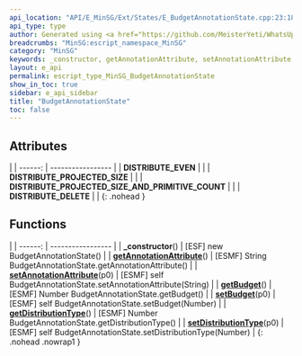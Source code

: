 ```yaml
---
api_location: "API/E_MinSG/Ext/States/E_BudgetAnnotationState.cpp:23:18"
api_type: type
author: Generated using <a href="https://github.com/MeisterYeti/WhatsUpDoc">WhatsUpDoc</a>
breadcrumbs: "MinSG:escript_namespace_MinSG"
category: "MinSG"
keywords: _constructor, getAnnotationAttribute, setAnnotationAttribute, getBudget, setBudget, getDistributionType, setDistributionType, DISTRIBUTE_EVEN, DISTRIBUTE_PROJECTED_SIZE, DISTRIBUTE_PROJECTED_SIZE_AND_PRIMITIVE_COUNT, DISTRIBUTE_DELETE
layout: e_api
permalink: escript_type_MinSG_BudgetAnnotationState
show_in_toc: true
sidebar: e_api_sidebar
title: "BudgetAnnotationState"
toc: false
---
```


## Attributes

|
| ------: | ----------------- |
| **DISTRIBUTE_EVEN** | |
| **DISTRIBUTE_PROJECTED_SIZE** | |
| **DISTRIBUTE_PROJECTED_SIZE_AND_PRIMITIVE_COUNT** | |
| **DISTRIBUTE_DELETE** | |
{: .nohead }
## Functions

|
| ------: | ----------------- |
| **_constructor**() | [ESF] new BudgetAnnotationState() |
| **[getAnnotationAttribute](classMinSG_1_1BudgetAnnotationState#classMinSG_1_1BudgetAnnotationState_1a9afc38dbd7d5be7dc65e6286728dcf08)**() | [ESMF] String BudgetAnnotationState.getAnnotationAttribute() |
| **[setAnnotationAttribute](classMinSG_1_1BudgetAnnotationState#classMinSG_1_1BudgetAnnotationState_1a99773bc88de0906b5d473f30b4ecdd69)**(p0) | [ESMF] self BudgetAnnotationState.setAnnotationAttribute(String) |
| **[getBudget](classMinSG_1_1BudgetAnnotationState#classMinSG_1_1BudgetAnnotationState_1a99ab5cb4cf5d6e8d147747954cc5a99d)**() | [ESMF] Number BudgetAnnotationState.getBudget() |
| **[setBudget](classMinSG_1_1BudgetAnnotationState#classMinSG_1_1BudgetAnnotationState_1ad73a74518db04abed6f81dc760aea320)**(p0) | [ESMF] self BudgetAnnotationState.setBudget(Number) |
| **[getDistributionType](classMinSG_1_1BudgetAnnotationState#classMinSG_1_1BudgetAnnotationState_1a9df4c42c980aac855fa1eec0e759f523)**() | [ESMF] Number BudgetAnnotationState.getDistributionType() |
| **[setDistributionType](classMinSG_1_1BudgetAnnotationState#classMinSG_1_1BudgetAnnotationState_1ad022908f408a3a46c27c299c294fe889)**(p0) | [ESMF] self BudgetAnnotationState.setDistributionType(Number) |
{: .nohead .nowrap1 }
